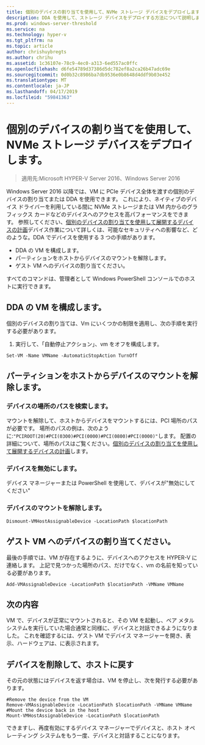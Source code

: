 ```yaml
---
title: 個別のデバイスの割り当てを使用して、NVMe ストレージ デバイスをデプロイします。
description: DDA を使用して、ストレージ デバイスをデプロイする方法について説明します
ms.prod: windows-server-threshold
ms.service: na
ms.technology: hyper-v
ms.tgt_pltfrm: na
ms.topic: article
author: chrishuybregts
ms.author: chrihu
ms.assetid: 1c36107e-78c9-4ec0-a313-6ed557ac0ffc
ms.openlocfilehash: d6fe54789d37386d5dc782ef8a2ca26b47adc69e
ms.sourcegitcommit: 0d0b32c8986ba7db9536e0b8648d4ddf9b03e452
ms.translationtype: MT
ms.contentlocale: ja-JP
ms.lasthandoff: 04/17/2019
ms.locfileid: "59841363"
---
```

# <a name="deploy-nvme-storage-devices-using-discrete-device-assignment"></a>個別のデバイスの割り当てを使用して、NVMe ストレージ デバイスをデプロイします。

>適用先:Microsoft HYPER-V Server 2016、Windows Server 2016

Windows Server 2016 以降では、VM に PCIe デバイス全体を渡すの個別のデバイスの割り当てまたは DDA を使用できます。  これにより、ネイティブのデバイス ドライバーを利用している間に NVMe ストレージまたは VM 内からのグラフィックス カードなどのデバイスへのアクセスを高パフォーマンスをできます。  参照してください、[個別のデバイスの割り当てを使用して展開するデバイスの計画](../plan/Plan-for-Deploying-Devices-using-Discrete-Device-Assignment.md)デバイス作業について詳しくは、可能なセキュリティへの影響など、どのような。DDA でデバイスを使用する 3 つの手順があります。
-   DDA の VM を構成します。
-   パーティションをホストからデバイスのマウントを解除します。
-   ゲスト VM へのデバイスの割り当てください。

すべてのコマンドは、管理者として Windows PowerShell コンソールでのホストに実行できます。

## <a name="configure-the-vm-for-dda"></a>DDA の VM を構成します。
個別のデバイスの割り当ては、Vm にいくつかの制限を適用し、次の手順を実行する必要があります。

1.  実行して、「自動停止アクション」、vm をオフを構成します。

```
Set-VM -Name VMName -AutomaticStopAction TurnOff
```

## <a name="dismount-the-device-from-the-host-partition"></a>パーティションをホストからデバイスのマウントを解除します。

### <a name="locating-the-devices-location-path"></a>デバイスの場所のパスを検索します。
マウントを解除して、ホストからデバイスをマウントするには、PCI 場所のパスが必要です。  場所のパスの例は、次のように:`"PCIROOT(20)#PCI(0300)#PCI(0000)#PCI(0800)#PCI(0000)"`します。   配置の詳細について、場所のパスはご覧ください。[個別のデバイスの割り当てを使用して展開するデバイスの計画](../plan/Plan-for-Deploying-Devices-using-Discrete-Device-Assignment.md)します。

### <a name="disable-the-device"></a>デバイスを無効にします。
デバイス マネージャーまたは PowerShell を使用して、デバイスが"無効にしてください"  

### <a name="dismount-the-device"></a>デバイスのマウントを解除します。
```
Dismount-VMHostAssignableDevice -LocationPath $locationPath
```

## <a name="assigning-the-device-to-the-guest-vm"></a>ゲスト VM へのデバイスの割り当てください。
最後の手順では、VM が存在するように、デバイスへのアクセスを HYPER-V に連絡します。  上記で見つかった場所のパス、だけでなく、vm の名前を知っている必要があります。

```
Add-VMAssignableDevice -LocationPath $locationPath -VMName VMName
```

## <a name="whats-next"></a>次の内容
VM で、デバイスが正常にマウントされると、その VM を起動し、ベア メタル システムを実行していた場合通常と同様に、デバイスと対話できるようになりました。  これを確認するには、ゲスト VM でデバイス マネージャーを開き、表示、ハードウェアは、に表示されます。

## <a name="removing-a-device-and-returning-it-to-the-host"></a>デバイスを削除して、ホストに戻す
その元の状態にはデバイスを返す場合は、VM を停止し、次を発行する必要があります。
```
#Remove the device from the VM
Remove-VMAssignableDevice -LocationPath $locationPath -VMName VMName
#Mount the device back in the host
Mount-VMHostAssignableDevice -LocationPath $locationPath
```
できますし、再度有効にするデバイス マネージャーでデバイスと、ホスト オペレーティング システムをもう一度、デバイスと対話することになります。
